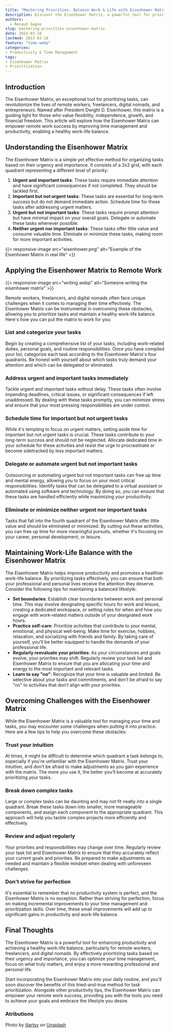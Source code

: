 ```yaml
---
title: "Mastering Priorities: Balance Work & Life with Eisenhower Matrix"
description: Discover the Eisenhower Matrix, a powerful tool for prioritizing tasks, enhancing productivity, and achieving a balanced work-life for remote professionals.
authors:
  - Renaud Gagne
slug: mastering-priorities-eisenhower-matrix
date: 2023-03-18
lastmod: 2023-03-18
feature: "time.webp"
categories:
- Productivity & Time Management
tags:
- Eisenhower Matrix
- Prioritization
---
```

## Introduction

The Eisenhower Matrix, an exceptional tool for prioritizing tasks, can revolutionize the lives of remote workers, freelancers, digital nomads, and entrepreneurs. Named after President Dwight D. Eisenhower, this matrix is a guiding light for those who value flexibility, independence, growth, and financial freedom. This article will explore how the Eisenhower Matrix can empower remote work success by improving time management and productivity, enabling a healthy work-life balance.

## Understanding the Eisenhower Matrix

The Eisenhower Matrix is a simple yet effective method for organizing tasks based on their urgency and importance. It consists of a 2x2 grid, with each quadrant representing a different level of priority:

1. **Urgent and important tasks**: These tasks require immediate attention and have significant consequences if not completed. They should be tackled first.
2. **Important but not urgent tasks**: These tasks are essential for long-term success but do not demand immediate action. Schedule time for these tasks after addressing urgent matters.
3. **Urgent but not important tasks**: These tasks require prompt attention but have minimal impact on your overall goals. Delegate or automate these tasks whenever possible.
4. **Neither urgent nor important tasks**: These tasks offer little value and consume valuable time. Eliminate or minimize these tasks, making room for more important activities.

{{< responsive-image src="eisenhower.png" alt="Example of the Eisenhower Matrix in real life" >}}


## Applying the Eisenhower Matrix to Remote Work
{{< responsive-image src="writing.webp" alt="Someone writing the eisenhower matrix" >}}

Remote workers, freelancers, and digital nomads often face unique challenges when it comes to managing their time effectively. The Eisenhower Matrix can be instrumental in overcoming these obstacles, allowing you to prioritize tasks and maintain a healthy work-life balance. Here's how you can put the matrix to work for you:

### List and categorize your tasks

Begin by creating a comprehensive list of your tasks, including work-related duties, personal goals, and routine responsibilities. Once you have compiled your list, categorize each task according to the Eisenhower Matrix's four quadrants. Be honest with yourself about which tasks truly demand your attention and which can be delegated or eliminated.

### Address urgent and important tasks immediately

Tackle urgent and important tasks without delay. These tasks often involve impending deadlines, critical issues, or significant consequences if left unaddressed. By dealing with these tasks promptly, you can minimize stress and ensure that your most pressing responsibilities are under control.

### Schedule time for important but not urgent tasks

While it's tempting to focus on urgent matters, setting aside time for important but not urgent tasks is crucial. These tasks contribute to your long-term success and should not be neglected. Allocate dedicated time in your schedule for these activities and resist the urge to procrastinate or become sidetracked by less important matters.

### Delegate or automate urgent but not important tasks

Outsourcing or automating urgent but not important tasks can free up time and mental energy, allowing you to focus on your most critical responsibilities. Identify tasks that can be delegated to a virtual assistant or automated using software and technology. By doing so, you can ensure that these tasks are handled efficiently while maximizing your productivity.

### Eliminate or minimize neither urgent nor important tasks

Tasks that fall into the fourth quadrant of the Eisenhower Matrix offer little value and should be eliminated or minimized. By cutting out these activities, you can free up time for more meaningful pursuits, whether it's focusing on your career, personal development, or leisure.

## Maintaining Work-Life Balance with the Eisenhower Matrix

The Eisenhower Matrix helps improve productivity and promotes a healthier work-life balance. By prioritizing tasks effectively, you can ensure that both your professional and personal lives receive the attention they deserve. Consider the following tips for maintaining a balanced lifestyle:

- **Set boundaries**: Establish clear boundaries between work and personal time. This may involve designating specific hours for work and leisure, creating a dedicated workspace, or setting rules for when and how you engage with work-related matters outside of your designated work hours.
- **Practice self-care**: Prioritize activities that contribute to your mental, emotional, and physical well-being. Make time for exercise, hobbies, relaxation, and socializing with friends and family. By taking care of yourself, you'll be better equipped to handle the demands of your professional life.
- **Regularly reevaluate your priorities**: As your circumstances and goals evolve, your priorities may shift. Regularly review your task list and Eisenhower Matrix to ensure that you are allocating your time and energy to the most important and relevant tasks.
- **Learn to say "no"**: Recognize that your time is valuable and limited. Be selective about your tasks and commitments, and don't be afraid to say "no" to activities that don't align with your priorities.

## Overcoming Challenges with the Eisenhower Matrix

While the Eisenhower Matrix is a valuable tool for managing your time and tasks, you may encounter some challenges when putting it into practice. Here are a few tips to help you overcome these obstacles:

### Trust your intuition

At times, it might be difficult to determine which quadrant a task belongs to, especially if you're unfamiliar with the Eisenhower Matrix. Trust your intuition, and don't be afraid to make adjustments as you gain experience with the matrix. The more you use it, the better you'll become at accurately prioritizing your tasks.

### Break down complex tasks

Large or complex tasks can be daunting and may not fit neatly into a single quadrant. Break these tasks down into smaller, more manageable components, and assign each component to the appropriate quadrant. This approach will help you tackle complex projects more efficiently and effectively.

### Review and adjust regularly

Your priorities and responsibilities may change over time. Regularly review your task list and Eisenhower Matrix to ensure that they accurately reflect your current goals and priorities. Be prepared to make adjustments as needed and maintain a flexible mindset when dealing with unforeseen challenges.

### Don't strive for perfection

It's essential to remember that no productivity system is perfect, and the Eisenhower Matrix is no exception. Rather than striving for perfection, focus on making incremental improvements to your time management and prioritization skills. Over time, these small improvements will add up to significant gains in productivity and work-life balance.

## Final Thoughts

The Eisenhower Matrix is a powerful tool for enhancing productivity and achieving a healthy work-life balance, particularly for remote workers, freelancers, and digital nomads. By effectively prioritizing tasks based on their urgency and importance, you can optimize your time management, focus on what truly matters, and enjoy a more rewarding professional and personal life.

Start incorporating the Eisenhower Matrix into your daily routine, and you'll soon discover the benefits of this tried-and-true method for task prioritization. Alongside other productivity tips, the Eisenhower Matrix can empower your remote work success, providing you with the tools you need to achieve your goals and embrace the lifestyle you desire.

### Atributions
Photo by <a href="https://unsplash.com/@lilartsy?utm_source=unsplash&utm_medium=referral&utm_content=creditCopyText">lilartsy</a> on <a href="https://unsplash.com/photos/333oj7zFsdg?utm_source=unsplash&utm_medium=referral&utm_content=creditCopyText">Unsplash</a>
  